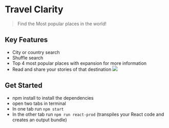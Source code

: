 # Travel Clarity
> Find the Most popular places in the world!

## Key Features
- City or country search
- Shuffle search
- Top 4 most popular places with expansion for more information
- Read and share your stories of that destination
![](./gif/Travel_Clarity_Overview.gif)

## Get Started
- npm install to install the dependencies
- open two tabs in terminal
- In one tab run `npm start`
- In the other tab run `npm run react-prod` (transpiles your React code and creates an output bundle)
